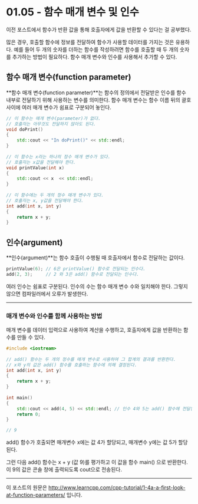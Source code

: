 # 01.05 - 함수 매개 변수 및 인수

이전 포스트에서 함수가 반환 값을 통해 호출자에게 값을 반환할 수 있다는 걸 공부했다.

많은 경우, 호출할 함수에 정보를 전달하여 함수가 사용할 데이터를 가지는 것은 유용하다. 예를 들어 두 개의 숫자를 더하는 함수를 작성하려면 함수를 호출할 때 두 개의 숫자를 추가하는 방법이 필요하다. 함수 매개 변수와 인수를 사용해서 추가할 수 있다.

## 함수 매개 변수(function parameter)

**함수 매개 변수(function parameter)**는 함수의 정의에서 전달받은 인수를 함수 내부로 전달하기 위해 사용하는 변수를 의미한다. 함수 매개 변수는 함수 이름 뒤의 괄호 사이에 여러 매개 변수가 쉼표로 구분되어 놓인다.

```cpp
// 이 함수는 매개 변수(parameter)가 없다.
// 호출자는 아무것도 전달하지 않아도 된다.
void doPrint()
{
    std::cout << "In doPrint()" << std::endl;
}
 
// 이 함수는 x라는 하나의 정수 매개 변수가 있다.
// 호출자는 x값을 전달해야 한다.
void printValue(int x)
{
    std::cout << x  << std::endl;
}
 
// 이 함수에는 두 개의 정수 매개 변수가 있다.
// 호출자는 x, y값을 전달해야 한다.
int add(int x, int y)
{
    return x + y;
}
```

## 인수(argument)

**인수(argument)**는 함수 호출이 수행될 때 호출자에서 함수로 전달하는 값이다.

```cpp
printValue(6); // 6은 printValue() 함수로 전달되는 인수다.
add(2, 3);     // 2 와 3은 add() 함수로 전달되는 인수다.
```

여러 인수는 쉼표로 구분된다. 인수의 수는 함수 매개 변수 수와 일치해야 한다. 그렇지 않으면 컴파일러에서 오류가 발생한다.

---

### 매개 변수와 인수를 함께 사용하는 방법

매개 변수를 데이터 입력으로 사용하여 계산을 수행하고, 호출자에게 값을 반환하는 함수를 만들 수 있다.

```cpp
#include <iostream>
 
// add() 함수는 두 개의 정수를 매개 변수로 사용하여 그 합계의 결과를 반환한다.
// x와 y의 값은 add() 함수를 호출하는 함수에 의해 결정된다.
int add(int x, int y)
{
    return x + y;
}
 
int main()
{
    std::cout << add(4, 5) << std::endl; // 인수 4와 5는 add() 함수에 전달된다.
    return 0;
}

// 9
```

add() 함수가 호출되면 매개변수 x에는 값 4가 할당되고, 매개변수 y에는 값 5가 할당된다.

그런 다음 add() 함수는 x + y (값 9)를 평가하고 이 값을 함수 main() 으로 반환한다. 이 9의 값은 콘솔 창에 출력되도록 cout으로 전송된다.

---

이 포스트의 원문은 http://www.learncpp.com/cpp-tutorial/1-4a-a-first-look-at-function-parameters/ 입니다.